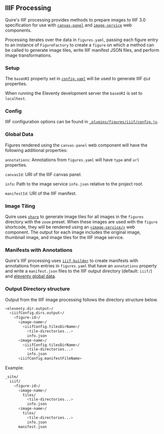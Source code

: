 ## IIIF Processing

Quire's IIIF processing provides methods to prepare images to IIIF 3.0 specification for use with [`canvas-panel`](https://iiif-canvas-panel.netlify.app/docs/components/cp) and [`image-service`](https://iiif-canvas-panel.netlify.app/docs/components/single-image-service) web components.

Processing iterates over the data in `figures.yaml`, passing each figure entry to an instance of `FigureFactory` to create a `figure` on which a method can be called to generate image tiles, write IIIF manifest JSON files, and perform image transformations.

### Setup

The `baseURI` property set in [`config.yaml`](/content/_data/config.yaml) will be used to generate IIIF `@id` properties.

When running the Eleventy development server the `baseURI` is set to `localhost`.

### Config

IIIF configuration options can be found in [`_plugins/figures/iiif/config.js`](iiif/config.js).

### Global Data

Figures rendered using the `canvas-panel` web component will have the following additional properties:
  
`annotations`: Annotations from `figures.yaml` will have `type` and `url` properties.

`canvasId`: URI of the IIIF canvas panel.

`info`: Path to the image service `info.json` relative to the project root.
  
`manifestId`: URI of the IIIF manifest.

### Image Tiling

Quire uses [`sharp`](https://sharp.pixelplumbing.com/api-output#tile) to generate image tiles for all images in the `figures` directory with the `zoom` preset. When these images are used with the `figure` shortcode, they will be rendered using an [`<image-service/>`](https://iiif-canvas-panel.netlify.app/docs/components/single-image-service) web component. The output for each image includes the original image, thumbnail image, and image tiles for the IIIF image service.

### Manifests with Annotations

Quire's IIIF processing uses [`iiif-builder`](https://github.com/stephenwf/iiif-builder) to create manifests with annotations from entries in `figures.yaml` that have an `annotations` property and write a `manifest.json` files to the IIIF output directory (default: `iiif/`) and [eleventy global data](https://www.11ty.dev/docs/data-global-custom/#global-data-from-the-configuration-api).

### Output Directory structure

Output from the IIIF image processing follows the directory structure below.

```sh
<eleventy.dir.output>/
  <iiifConfig.dirs.output>/
    <figure-id>/
      <image-name>/
        <iiifConfig.tilesDirName>/
          <tile-directories...>
          info.json
      <image-name>/
        <iiifConfig.tilesDirName>/
          <tile-directories...>
          info.json
      <iiifConfig.manifestFileName>
```

Example:

```sh
_site/
  iiif/
    <figure-id>/
      <image-name>/
        tiles/
          <tile-directories...>
          info.json
      <image-name>/
        tiles/
          <tile-directories...>
          info.json
      manifest.json
```
